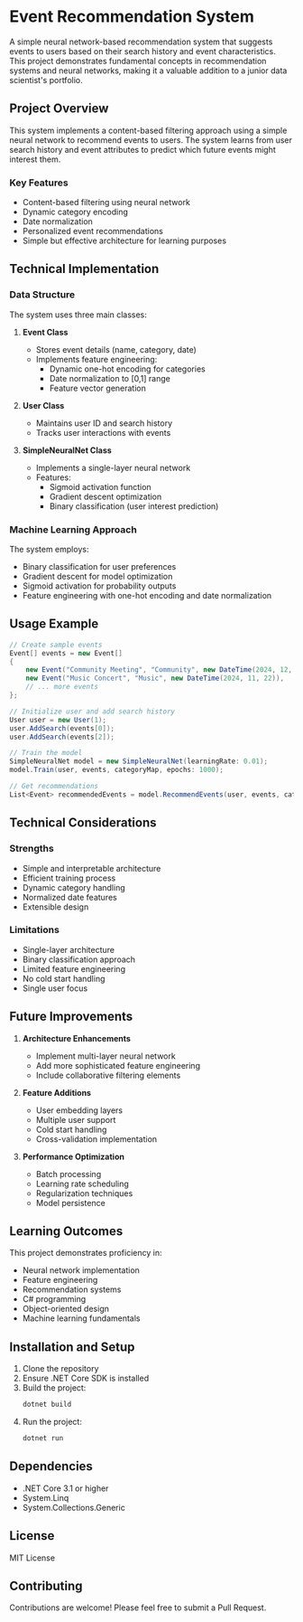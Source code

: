 # Event Recommendation System

A simple neural network-based recommendation system that suggests events to users based on their search history and event characteristics. This project demonstrates fundamental concepts in recommendation systems and neural networks, making it a valuable addition to a junior data scientist's portfolio.

## Project Overview

This system implements a content-based filtering approach using a simple neural network to recommend events to users. The system learns from user search history and event attributes to predict which future events might interest them.

### Key Features

- Content-based filtering using neural network
- Dynamic category encoding
- Date normalization
- Personalized event recommendations
- Simple but effective architecture for learning purposes

## Technical Implementation

### Data Structure

The system uses three main classes:

1. **Event Class**
   - Stores event details (name, category, date)
   - Implements feature engineering:
     - Dynamic one-hot encoding for categories
     - Date normalization to [0,1] range
     - Feature vector generation

2. **User Class**
   - Maintains user ID and search history
   - Tracks user interactions with events

3. **SimpleNeuralNet Class**
   - Implements a single-layer neural network
   - Features:
     - Sigmoid activation function
     - Gradient descent optimization
     - Binary classification (user interest prediction)

### Machine Learning Approach

The system employs:
- Binary classification for user preferences
- Gradient descent for model optimization
- Sigmoid activation for probability outputs
- Feature engineering with one-hot encoding and date normalization

## Usage Example

```csharp
// Create sample events
Event[] events = new Event[]
{
    new Event("Community Meeting", "Community", new DateTime(2024, 12, 10)),
    new Event("Music Concert", "Music", new DateTime(2024, 11, 22)),
    // ... more events
};

// Initialize user and add search history
User user = new User(1);
user.AddSearch(events[0]);
user.AddSearch(events[2]);

// Train the model
SimpleNeuralNet model = new SimpleNeuralNet(learningRate: 0.01);
model.Train(user, events, categoryMap, epochs: 1000);

// Get recommendations
List<Event> recommendedEvents = model.RecommendEvents(user, events, categoryMap, topN: 3);
```

## Technical Considerations

### Strengths
- Simple and interpretable architecture
- Efficient training process
- Dynamic category handling
- Normalized date features
- Extensible design

### Limitations
- Single-layer architecture
- Binary classification approach
- Limited feature engineering
- No cold start handling
- Single user focus

## Future Improvements

1. **Architecture Enhancements**
   - Implement multi-layer neural network
   - Add more sophisticated feature engineering
   - Include collaborative filtering elements

2. **Feature Additions**
   - User embedding layers
   - Multiple user support
   - Cold start handling
   - Cross-validation implementation

3. **Performance Optimization**
   - Batch processing
   - Learning rate scheduling
   - Regularization techniques
   - Model persistence

## Learning Outcomes

This project demonstrates proficiency in:
- Neural network implementation
- Feature engineering
- Recommendation systems
- C# programming
- Object-oriented design
- Machine learning fundamentals

## Installation and Setup

1. Clone the repository
2. Ensure .NET Core SDK is installed
3. Build the project:
   ```bash
   dotnet build
   ```
4. Run the project:
   ```bash
   dotnet run
   ```

## Dependencies

- .NET Core 3.1 or higher
- System.Linq
- System.Collections.Generic

## License

MIT License

## Contributing

Contributions are welcome! Please feel free to submit a Pull Request.

